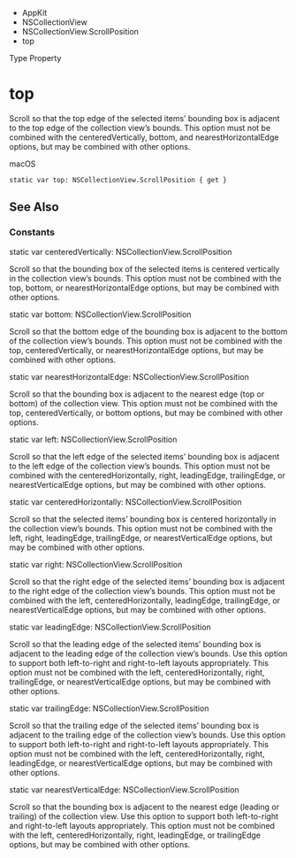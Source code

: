 

- AppKit
- NSCollectionView
- NSCollectionView.ScrollPosition
-  top 

Type Property

# top

Scroll so that the top edge of the selected items’ bounding box is adjacent to the top edge of the collection view’s bounds. This option must not be combined with the centeredVertically, bottom, and nearestHorizontalEdge options, but may be combined with other options.

macOS

``` source
static var top: NSCollectionView.ScrollPosition { get }
```

## See Also

### Constants

static var centeredVertically: NSCollectionView.ScrollPosition

Scroll so that the bounding box of the selected items is centered vertically in the collection view’s bounds. This option must not be combined with the top, bottom, or nearestHorizontalEdge options, but may be combined with other options.

static var bottom: NSCollectionView.ScrollPosition

Scroll so that the bottom edge of the bounding box is adjacent to the bottom of the collection view’s bounds. This option must not be combined with the top, centeredVertically, or nearestHorizontalEdge options, but may be combined with other options.

static var nearestHorizontalEdge: NSCollectionView.ScrollPosition

Scroll so that the bounding box is adjacent to the nearest edge (top or bottom) of the collection view. This option must not be combined with the top, centeredVertically, or bottom options, but may be combined with other options.

static var left: NSCollectionView.ScrollPosition

Scroll so that the left edge of the selected items’ bounding box is adjacent to the left edge of the collection view’s bounds. This option must not be combined with the centeredHorizontally, right, leadingEdge, trailingEdge, or nearestVerticalEdge options, but may be combined with other options.

static var centeredHorizontally: NSCollectionView.ScrollPosition

Scroll so that the selected items’ bounding box is centered horizontally in the collection view’s bounds. This option must not be combined with the left, right, leadingEdge, trailingEdge, or nearestVerticalEdge options, but may be combined with other options.

static var right: NSCollectionView.ScrollPosition

Scroll so that the right edge of the selected items’ bounding box is adjacent to the right edge of the collection view’s bounds. This option must not be combined with the left, centeredHorizontally, leadingEdge, trailingEdge, or nearestVerticalEdge options, but may be combined with other options.

static var leadingEdge: NSCollectionView.ScrollPosition

Scroll so that the leading edge of the selected items’ bounding box is adjacent to the leading edge of the collection view’s bounds. Use this option to support both left-to-right and right-to-left layouts appropriately. This option must not be combined with the left, centeredHorizontally, right, trailingEdge, or nearestVerticalEdge options, but may be combined with other options.

static var trailingEdge: NSCollectionView.ScrollPosition

Scroll so that the trailing edge of the selected items’ bounding box is adjacent to the trailing edge of the collection view’s bounds. Use this option to support both left-to-right and right-to-left layouts appropriately. This option must not be combined with the left, centeredHorizontally, right, leadingEdge, or nearestVerticalEdge options, but may be combined with other options.

static var nearestVerticalEdge: NSCollectionView.ScrollPosition

Scroll so that the bounding box is adjacent to the nearest edge (leading or trailing) of the collection view. Use this option to support both left-to-right and right-to-left layouts appropriately. This option must not be combined with the left, centeredHorizontally, right, leadingEdge, or trailingEdge options, but may be combined with other options.

